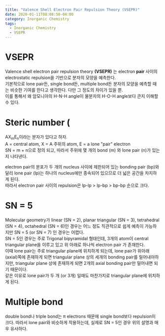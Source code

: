 ```yaml
---
title: "Valence Shell Electron Pair Repulsion Theory (VSEPR)"
date: 2020-01-11T08:08:50-04:00
category: Inorganic Chemistry
tags:
  - Inorganic Chemistry
  - VSEPR
---
```


# VSEPR
Valence shell electron pair repulsion theory __(VSEPR)__ 는 electron __pair__ 사이의 electrostatic repulsion을 기반으로 분자의 모양을 예측한다.  
기본적으로 lone pair든, single bond든, multiple bond든 분자의 모양을 예측할 때는 비슷한 기여를 한다고 생각한다. 다만 그 정도의 차이가 있을 뿐.  
이를 통해서 왜 암모니아의 H-N-H angle이 물분자의 H-O-H angle보다 큰지 이해할 수 있다.  

# Steric number (
AX<sub>m</sub>E<sub>n</sub>이라는 분자가 있다고 하자.  
A = central atom, X = A 주위의 atom, E = a lone "pair" electron  
SN = m + n으로 정의 되고, 따라서 주위에 몇 개의 bond (m) 와 lone pair (n)가 있는지 나타낸다.  

electron pair의 분포가 두 개의 nucleus 사이에 제한되어 있는 bonding pair (bp)와 달리 lone pair (lp)는 하나의 nucleus에만 종속되어 있으므로 더 넓은 공간을 차지하게 된다.  
따라서 electron pair 사이의 repulsion은 lp-lp > lp-bp > bp-bp 순으로 크다.  

# SN = 5
Molecular geometry가 linear (SN = 2), planar triangular (SN = 3), tetrahedral (SN = 4), octahedral (SN = 6)인 경우는 어느 정도 직관적으로 쉽게 예측이 가능하지만 SN = 5  (or SN = 7) 인 경우는 어렵다.  
SN = 5인 경우는 주로 Trigonal bipyramidal 형태인데, 3개의 atom이 central triangular plane을 이루고 있고 위 아래로 하나씩 electron pair 가 존재한다.  
이때 lone pair는 주로 triangular plane에 위치하게 되는데, lone pair가 위아래(axial)쪽에 존재하게 되면 triangular plane 상의 세개의 bonding pair를 밀어내야하지만, 
triangular plane 상에 존재하게 되면 2개의 axial bonding pair만 밀어내면 되기 때문이다.  
같은 이유로 lone pair가 두 개 (or 3개) 일때도 마찬가지로 triangular plane에 위치하게 된다.

# Multiple bond
double bond나 triple bond는 π electrons 때문에 single bond보다 repulsion이 크다. 따라서 lone pair와 비슷하게 작용하는데, 실제로 SN = 5인 경우 위의 설명과 매우 유사하다.  

